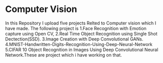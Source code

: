 # Computer Vision
In this Repository I upload five projects Relted to Computer vision which I have made. The following project is 1.Face Recognition with 
Emotion capture using Open CV, 2.Real Time Object Recognition using Single Shot Dectection(SSD). 3.Image Creation with Deep Convolutional 
GANs. 4.MNIST-Handwritten-Digits-Recognition-Using-Deep-Neural-Network 5.CIFAR 10 Object Recognition in Images Using Deep Convolutional 
Neural Network.These are project which i have working on that.

